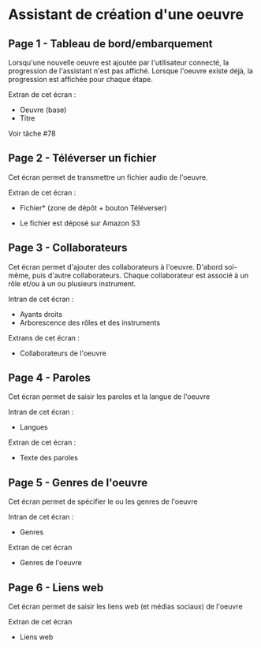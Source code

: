 # Assistant de création d'une oeuvre

## Page 1 - Tableau de bord/embarquement

Lorsqu'une nouvelle oeuvre est ajoutée par l'utilisateur connecté, la progression de l'assistant n'est pas affiché.
Lorsque l'oeuvre existe déjà, la progression est affichée pour chaque étape.

Extran de cet écran :

 - Oeuvre (base)
 - Titre

Voir tâche #78

## Page 2 - Téléverser un fichier

Cet écran permet de transmettre un fichier audio de l'oeuvre.

Extran de cet écran :

 - Fichier* (zone de dépôt + bouton Téléverser)
 * Le fichier est déposé sur Amazon S3

 ## Page 3 - Collaborateurs

Cet écran permet d'ajouter des collaborateurs à l'oeuvre. D'abord soi-même, puis d'autre collaborateurs.
Chaque collaborateur est associé à un rôle et/ou à un ou plusieurs instrument.

Intran de cet écran :

 - Ayants droits
 - Arborescence des rôles et des instruments

Extrans de cet écran :

 - Collaborateurs de l'oeuvre

 ## Page 4 - Paroles

 Cet écran permet de saisir les paroles et la langue de l'oeuvre

 Intran de cet écran :

  - Langues

 Extran de cet écran :

  - Texte des paroles

## Page 5 - Genres de l'oeuvre

Cet écran permet de spécifier le ou les genres de l'oeuvre

Intran de cet écran :

 - Genres

Extran de cet écran

 - Genres de l'oeuvre

## Page 6 - Liens web

Cet écran permet de saisir les liens web (et médias sociaux) de l'oeuvre

Extran de cet écran

 - Liens web